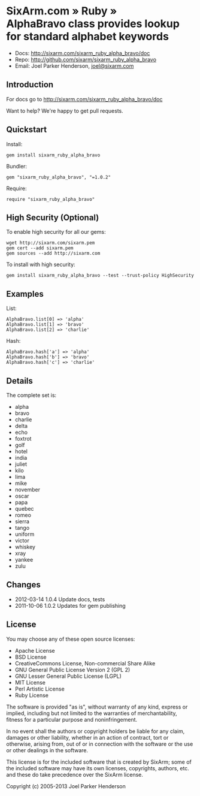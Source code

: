 # SixArm.com » Ruby » <br> AlphaBravo class provides lookup for standard alphabet keywords

* Docs: <http://sixarm.com/sixarm_ruby_alpha_bravo/doc>
* Repo: <http://github.com/sixarm/sixarm_ruby_alpha_bravo>
* Email: Joel Parker Henderson, <joel@sixarm.com>


## Introduction

For docs go to <http://sixarm.com/sixarm_ruby_alpha_bravo/doc>

Want to help? We're happy to get pull requests.


## Quickstart

Install:

    gem install sixarm_ruby_alpha_bravo

Bundler:

    gem "sixarm_ruby_alpha_bravo", "=1.0.2"

Require:

    require "sixarm_ruby_alpha_bravo"


## High Security (Optional)

To enable high security for all our gems:

    wget http://sixarm.com/sixarm.pem
    gem cert --add sixarm.pem
    gem sources --add http://sixarm.com

To install with high security:

    gem install sixarm_ruby_alpha_bravo --test --trust-policy HighSecurity


## Examples

List:

    AlphaBravo.list[0] => 'alpha'
    AlphaBravo.list[1] => 'bravo'
    AlphaBravo.list[2] => 'charlie'

Hash:

    AlphaBravo.hash['a'] => 'alpha'
    AlphaBravo.hash['b'] => 'bravo'
    AlphaBravo.hash['c'] => 'charlie'


## Details

The complete set is:

  * alpha
  * bravo
  * charlie
  * delta
  * echo
  * foxtrot
  * golf
  * hotel
  * india
  * juliet
  * kilo
  * lima
  * mike
  * november
  * oscar
  * papa
  * quebec
  * romeo
  * sierra
  * tango
  * uniform
  * victor
  * whiskey
  * xray
  * yankee
  * zulu


## Changes

* 2012-03-14 1.0.4 Update docs, tests
* 2011-10-06 1.0.2 Updates for gem publishing


## License

You may choose any of these open source licenses:

  * Apache License
  * BSD License
  * CreativeCommons License, Non-commercial Share Alike
  * GNU General Public License Version 2 (GPL 2)
  * GNU Lesser General Public License (LGPL)
  * MIT License
  * Perl Artistic License
  * Ruby License

The software is provided "as is", without warranty of any kind, 
express or implied, including but not limited to the warranties of 
merchantability, fitness for a particular purpose and noninfringement. 

In no event shall the authors or copyright holders be liable for any 
claim, damages or other liability, whether in an action of contract, 
tort or otherwise, arising from, out of or in connection with the 
software or the use or other dealings in the software.

This license is for the included software that is created by SixArm;
some of the included software may have its own licenses, copyrights, 
authors, etc. and these do take precedence over the SixArm license.

Copyright (c) 2005-2013 Joel Parker Henderson
